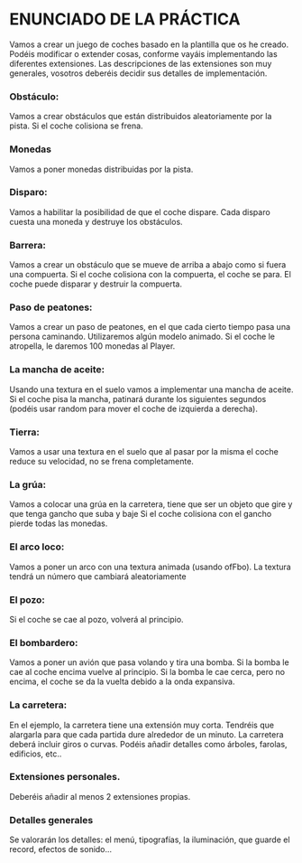 # ENUNCIADO DE LA PRÁCTICA

Vamos a crear un juego de coches basado en la plantilla que os he creado. Podéis modificar o extender cosas, conforme vayáis implementando las diferentes extensiones.
Las descripciones de las extensiones son muy generales, vosotros deberéis decidir sus detalles de implementación.

### Obstáculo:

Vamos a crear obstáculos que están distribuidos aleatoriamente por la pista.
Si el coche colisiona se frena.

### Monedas

Vamos a poner monedas distribuidas por la pista. 

### Disparo:

Vamos a habilitar la posibilidad de que el coche dispare. Cada disparo cuesta una moneda y destruye los obstáculos.


### Barrera:

Vamos a crear un obstáculo que se mueve de arriba a abajo como si fuera una compuerta. 
Si el coche colisiona con la compuerta, el coche se para.
El coche puede disparar y destruir la compuerta.

### Paso de peatones:

Vamos a crear un paso de peatones, en el que cada cierto tiempo pasa una persona caminando. 
Utilizaremos algún modelo animado.
Si el coche le atropella, le daremos 100 monedas al Player.


### La mancha de aceite:

Usando una textura en el suelo vamos a implementar una mancha de aceite. Si el coche pisa la mancha, patinará durante los siguientes segundos (podéis usar random para mover el coche de izquierda a derecha).

### Tierra:

Vamos a usar una textura en el suelo que al pasar por la misma el coche reduce su velocidad, no se frena completamente. 


### La grúa:

Vamos a colocar una grúa en la carretera, tiene que ser un objeto que gire y que tenga gancho que suba y baje
Si el coche colisiona con el gancho pierde todas las monedas.

### El arco loco:

Vamos a poner un arco con una textura animada (usando ofFbo). 
La textura tendrá un número que cambiará aleatoriamente 


### El pozo:

Si el coche se cae al pozo, volverá al principio.


### El bombardero:

Vamos a poner un avión que pasa volando y tira una bomba. 
Si la bomba le cae al coche encima vuelve al principio.
Si la bomba le cae cerca, pero no encima, el coche se da la vuelta debido a la onda expansiva. 

### La carretera:

En el ejemplo, la carretera tiene una extensión muy corta. Tendréis que alargarla para que cada partida dure alrededor de un minuto.
La carretera deberá incluir giros o curvas.
Podéis añadir detalles como árboles, farolas, edificios, etc..

### Extensiones personales.

Deberéis añadir al menos 2 extensiones propias.

### Detalles generales

Se valorarán los detalles: el menú, tipografías, la iluminación, que guarde el record, efectos de sonido...